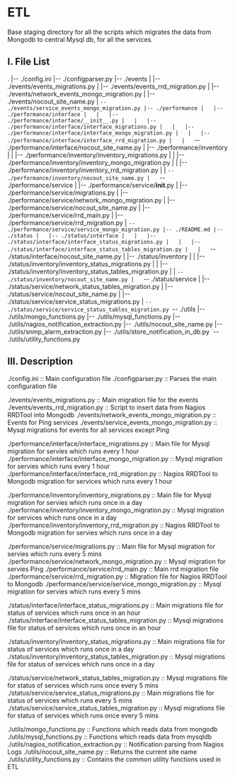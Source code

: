 ETL
===

Base staging directory for all the scripts which migrates the data from Mongodb
to central Mysql db, for all the services.

I. File List
------------

.
|-- ./config.ini
|-- ./configparser.py
|-- ./events
|   |-- ./events/events_migrations.py
|   |-- ./events/events_rrd_migration.py
|   |-- ./events/network_events_mongo_migration.py
|   |-- ./events/nocout_site_name.py
|   `-- ./events/service_events_mongo_migration.py
|-- ./performance
|   |-- ./performance/interface
|   |   |-- ./performance/interface/__init__.py
|   |   |-- ./performance/interface/interface_migrations.py
|   |   |-- ./performance/interface/interface_mongo_migration.py
|   |   |-- ./performance/interface/interface_rrd_migration.py
|   |   `-- ./performance/interface/nocout_site_name.py
|   |-- ./performance/inventory
|   |   |-- ./performance/inventory/inventory_migrations.py
|   |   |-- ./performance/inventory/inventory_mongo_migration.py
|   |   |-- ./performance/inventory/inventory_rrd_migration.py
|   |   `-- ./performance/inventory/nocout_site_name.py
|   `-- ./performance/service
|       |-- ./performance/service/__init__.py
|       |-- ./performance/service/migrations.py
|       |-- ./performance/service/network_mongo_migration.py
|       |-- ./performance/service/nocout_site_name.py
|       |-- ./performance/service/rrd_main.py
|       |-- ./performance/service/rrd_migration.py
|       `-- ./performance/service/service_mongo_migration.py
|-- ./README.md
|-- ./status
|   |-- ./status/interface
|   |   |-- ./status/interface/interface_status_migrations.py
|   |   |-- ./status/interface/interface_status_tables_migration.py
|   |   `-- ./status/interface/nocout_site_name.py
|   |-- ./status/inventory
|   |   |-- ./status/inventory/inventory_status_migrations.py
|   |   |-- ./status/inventory/inventory_status_tables_migration.py
|   |   `-- ./status/inventory/nocout_site_name.py
|   `-- ./status/service
|       |-- ./status/service/network_status_tables_migration.py
|       |-- ./status/service/nocout_site_name.py
|       |-- ./status/service/service_status_migrations.py
|       `-- ./status/service/service_status_tables_migration.py
`-- ./utils
    |-- ./utils/mongo_functions.py
    |-- ./utils/mysql_functions.py
    |-- ./utils/nagios_notification_extraction.py
    |-- ./utils/nocout_site_name.py
    |-- ./utils/snmp_alarm_extraction.py
    |-- ./utils/store_notification_in_db.py
    `-- ./utils/utility_functions.py

III. Description
----------------

./config.ini :: Main configuration file
./configparser.py :: Parses the main configuration file

./events/events_migrations.py :: Main migration file for the events
./events/events_rrd_migration.py :: Script to insert data from Nagios RRDTool into Mongodb
./events/network_events_mongo_migration.py :: Events for Ping services
./events/service_events_mongo_migration.py :: Mysql migrations for events for all services except Ping

./performance/interface/interface_migrations.py :: Main file for Mysql migration for servies which runs every 1 hour
./performance/interface/interface_mongo_migration.py :: Mysql migration for servies which runs every 1 hour
./performance/interface/interface_rrd_migration.py :: Nagios RRDTool to Mongodb migration for services which runs every 1 hour

./performance/inventory/inventory_migrations.py :: Main file for Mysql migration for servies which runs once in a day
./performance/inventory/inventory_mongo_migration.py :: Mysql migration for services which runs once in a day
./performance/inventory/inventory_rrd_migration.py :: Nagios RRDTool to Mongodb migration for servies which runs once in a day

./performance/service/migrations.py :: Main file for Mysql migration for servies which runs every 5 mins
./performance/service/network_mongo_migration.py :: Mysql migration for servies Ping
./performance/service/rrd_main.py :: Main rrd migration file
./performance/service/rrd_migration.py :: Migration file for Nagios RRDTool to Mongodb
./performance/service/service_mongo_migration.py :: Mysql migration for servies which runs every 5 mins

./status/interface/interface_status_migrations.py :: Main migrations file for status of services which runs once in an hour
./status/interface/interface_status_tables_migration.py :: Mysql migrations file for status of services which runs once in an hour

./status/inventory/inventory_status_migrations.py :: Main migrations file for status of services which runs once in a day
./status/inventory/inventory_status_tables_migration.py :: Mysql migrations file for status of services which runs once in a day

./status/service/network_status_tables_migration.py :: Mysql migrations file for status of services which runs once every 5 mins
./status/service/service_status_migrations.py :: Main migrations file for status of services which runs every 5 mins
./status/service/service_status_tables_migration.py :: Mysql migrations file for status of services which runs once every 5 mins

./utils/mongo_functions.py :: Functions which reads data from mongodb
./utils/mysql_functions.py :: Functions which reads data from mysqldb
./utils/nagios_notification_extraction.py :: Notification parsing from Nagios Logs
./utils/nocout_site_name.py :: Returns the current site name
./utils/utility_functions.py :: Contains the common utility functions used in ETL